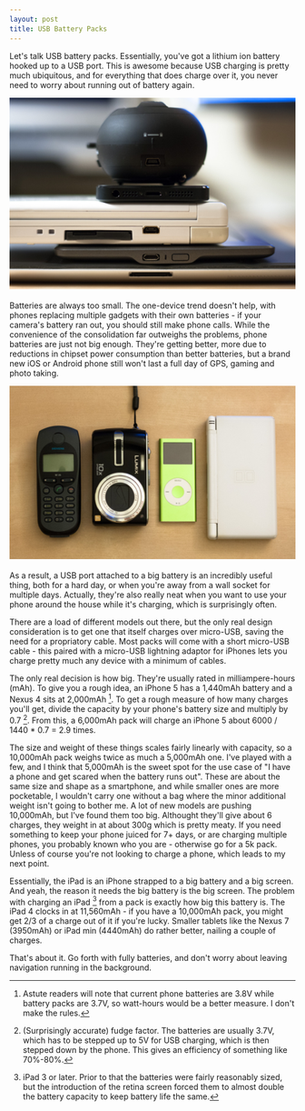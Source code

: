 ```yaml
---
layout: post
title: USB Battery Packs
---
```


Let's talk USB battery packs. Essentially, you've got a lithium ion battery hooked up to a USB port. This is awesome because USB charging is pretty much ubiquitous, and for everything that does charge over it, you never need to worry about running out of battery again.

<a href="/images/20131003-usb_devices_pile.jpg"><img alt="Lightroom Export Presets" src="/images/20131003-usb_devices_pile.jpg" style="display:block; margin-left: auto; margin-right:auto; margin-top: 10px; margin-bottom: 20px;" width="600"></a>

Batteries are always too small. The one-device trend doesn't help, with phones replacing multiple gadgets with their own batteries - if your camera's battery ran out, you should still make phone calls. While the convenience of the consolidation far outweighs the problems, phone batteries are just not big enough. They're getting better, more due to reductions in chipset power consumption than better batteries, but a brand new iOS or Android phone still won't last a full day of GPS, gaming and photo taking.

<a href="/images/20131004-old_devices.jpg"><img alt="Lightroom Export Presets" src="/images/20131004-old_devices.jpg" style="display:block; margin-left: auto; margin-right:auto; margin-top: 10px; margin-bottom: 20px;" width="600"></a>

As a result, a USB port attached to a big battery is an incredibly useful thing, both for a hard day, or when you're away from a wall socket for multiple days. Actually, they're also really neat when you want to use your phone around the house while it's charging, which is surprisingly often.

There are a load of different models out there, but the only real design consideration is to get one that itself charges over micro-USB, saving the need for a propriatory cable. Most packs will come with a short micro-USB cable - this paired with a micro-USB lightning adaptor for iPhones lets you charge pretty much any device with a minimum of cables.

The only real decision is how big. They're usually rated in milliampere-hours (mAh). To give you a rough idea, an iPhone 5 has a 1,440mAh battery and a Nexus 4 sits at 2,000mAh [^fn-battery-voltage]. To get a rough measure of how many charges you'll get, divide the capacity by your phone's battery size and multiply by 0.7 [^fn-fudge-factor]. From this, a 6,000mAh pack will charge an iPhone 5 about 6000 / 1440 * 0.7 = 2.9 times.

The size and weight of these things scales fairly linearly with capacity, so a 10,000mAh pack weighs twice as much a 5,000mAh one.
I've played with a few, and I think that 5,000mAh is the sweet spot for the use case of "I have a phone and get scared when the battery runs out". These are about the same size and shape as a smartphone, and while smaller ones are more pocketable, I wouldn't carry one without a bag where the minor additional weight isn't going to bother me.
A lot of new models are pushing 10,000mAh, but I've found them too big. Althought they'll give about 6 charges, they weight in at about 300g which is pretty meaty. If you need something to keep your phone juiced for 7+ days, or are charging multiple phones, you probably known who you are - otherwise go for a 5k pack. Unless of course you're not looking to charge a phone, which leads to my next point.

Essentially, the iPad is an iPhone strapped to a big battery and a big screen. And yeah, the reason it needs the big battery is the big screen. The problem with charging an iPad [^fn-ipad-3]  from a pack is exactly how big this battery is. The iPad 4 clocks in at 11,560mAh - if you have a 10,000mAh pack, you might get 2/3 of a charge out of it if you're lucky. Smaller tablets like the Nexus 7 (3950mAh) or iPad min (4440mAh) do rather better, nailing a couple of charges.

That's about it. Go forth with fully batteries, and don't worry about leaving navigation running in the background.

[^fn-battery-voltage]: Astute readers will note that current phone batteries are 3.8V while battery packs are 3.7V, so watt-hours would be a better measure. I don't make the rules.
[^fn-fudge-factor]: (Surprisingly accurate) fudge factor. The batteries are usually 3.7V, which has to be stepped up to 5V for USB charging, which is then stepped down by the phone. This gives an efficiency of something like 70%-80%.
[^fn-ipad-3]: iPad 3 or later. Prior to that the batteries were fairly reasonably sized, but the introduction of the retina screen forced them to almost double the battery capacity to keep battery life the same.
